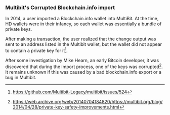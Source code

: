 ### Multibit's Corrupted Blockchain.info import

In 2014, a user imported a Blockchain.info wallet into MultiBit. At the time, HD wallets were in their infancy, so each wallet was essentially a bundle of private keys.

After making a transaction, the user realized that the change output was sent to an address listed in the Multibit wallet, but the wallet did not appear to contain a private key for it[^1].

After some investigation by Mike Hearn, an early Bitcoin developer, it was discovered that during the import process, one of the keys was corrupted[^2]. It remains unknown if this was caused by a bad blockchain.info export or a bug in Multibit.

[^1]: https://github.com/Multibit-Legacy/multibit/issues/524
[^2]: https://web.archive.org/web/20140704184820/https://multibit.org/blog/2014/04/28/private-key-safety-improvements.html
